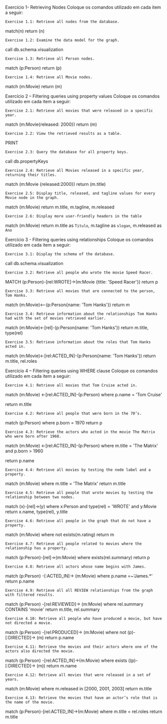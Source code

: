 Exercício 1- Retrieving Nodes
Coloque os comandos utilizado em cada item a seguir:

	Exercise 1.1: Retrieve all nodes from the database.

match(n) return (n)

	Exercise 1.2: Examine the data model for the graph.

call db.schema.visualization

	Exercise 1.3: Retrieve all Person nodes.

match (p:Person) return (p)

	Exercise 1.4: Retrieve all Movie nodes.

match (m:Movie) return (m)

Exercício 2 – Filtering queries using property values
Coloque os comandos utilizado em cada item a seguir:

	Exercise 2.1: Retrieve all movies that were released in a specific year.

match (m:Movie{released: 2000}) return (m)

	Exercise 2.2: View the retrieved results as a table.

PRINT

	Exercise 2.3: Query the database for all property keys.

call db.propertyKeys

	Exercise 2.4: Retrieve all Movies released in a specific year, returning their titles.

match (m:Movie {released:2000}) return (m.title)

	Exercise 2.5: Display title, released, and tagline values for every Movie node in the graph.

match (m:Movie) return m.title, m.tagline, m.released

	Exercise 2.6: Display more user-friendly headers in the table

match (m:Movie) return m.title as `Titulo`, m.tagline as `slogan`, m.released as `Ano`

Exercício 3 - Filtering queries using relationships
Coloque os comandos utilizado em cada item a seguir:

	Exercise 3.1: Display the schema of the database.

call db.schema.visualization

	Exercise 3.2: Retrieve all people who wrote the movie Speed Racer.

MATCH (p:Person)-[rel:WROTE]->(m:Movie {title: 'Speed Racer'})
return p

	Exercise 3.3: Retrieve all movies that are connected to the person, Tom Hanks.

match (m:Movie)<--(p:Person{name: 'Tom Hanks'})
return m

	Exercise 3.4: Retrieve information about the relationships Tom Hanks had with the set of movies retrieved earlier.

match (m:Movie)<-[rel]-(p:Person{name: 'Tom Hanks'})
return m.title, type(rel)

	Exercise 3.5: Retrieve information about the roles that Tom Hanks acted in.

match (m:Movie)<-[rel:ACTED_IN]-(p:Person{name: 'Tom Hanks'})
return m.title, rel.roles


Exercício 4 – Filtering queries using WHERE clause
Coloque os comandos utilizado em cada item a seguir:

	Exercise 4.1: Retrieve all movies that Tom Cruise acted in.

match (m:Movie) <-[rel:ACTED_IN]-(p:Person)
where p.name = 'Tom Cruise'

return m.title

	Exercise 4.2: Retrieve all people that were born in the 70’s.

match (p:Person) where p.born = 1970 
return p

	Exercise 4.3: Retrieve the actors who acted in the movie The Matrix who were born after 1960.

match (m:Movie) <-[rel:ACTED_IN]-(p:Person)
where m.title = 'The Matrix' and p.born > 1960

return p.name

	Exercise 4.4: Retrieve all movies by testing the node label and a property.

match (m:Movie)
where m.title = 'The Matrix'
return m.title

	Exercise 4.5: Retrieve all people that wrote movies by testing the relationship between two nodes.

match (x)-[rel]->(y)
where x:Person and type(rel) = 'WROTE' and y:Movie
return x.name, type(rel), y.title

	Exercise 4.6: Retrieve all people in the graph that do not have a property.

match (m:Movie) where not exists(m.rating)
return m

	Exercise 4.7: Retrieve all people related to movies where the relationship has a property.

match (p:Person)-[rel]->(m:Movie)
where exists(rel.summary)
return p

	Exercise 4.8: Retrieve all actors whose name begins with James.

match (p:Person) -[:ACTED_IN]-> (m:Movie)
where p.name =~'James.*'
return p.name

	Exercise 4.9: Retrieve all all REVIEW relationships from the graph with filtered results.

match (p:Person) -[rel:REVIEWED]-> (m:Movie)
where rel.summary CONTAINS 'movie'
return m.title, rel.summary

	Exercise 4.10: Retrieve all people who have produced a movie, but have not directed a movie.

match (p:Person) -[rel:PRODUCED]-> (m:Movie)
where not (p)-[:DIRECTED]-> (m)
return p.name

	Exercise 4.11: Retrieve the movies and their actors where one of the actors also directed the movie.

match (p:Person) -[rel:ACTED_IN]->(m:Movie)
where exists ((p)-[:DIRECTED]-> (m))
return m.name

	Exercise 4.12: Retrieve all movies that were released in a set of years.

match (m:Movie) 
where m.released in [2000, 2001, 2003]
return m.title


	Exercise 4.13: Retrieve the movies that have an actor’s role that is the name of the movie.

match (p:Person)-[rel:ACTED_IN]->(m:Movie)
where m.title = rel.roles
return m.title
